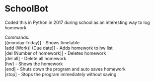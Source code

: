 # SchoolBot

Coded this in Python in 2017 during school as an interesting way to log homework

Commands:  
[(monday-friday)] - Shows timetable  
[add (Work)| (Due date)] - Adds homework to hw list  
[del (Number of homework)] - Deletes homework  
[del all] - Delete all homework  
[hw] - Shows the homework  
[end] - Shuts down the program and auto saves homework  
[stop] - Stops the program immediately without saving
